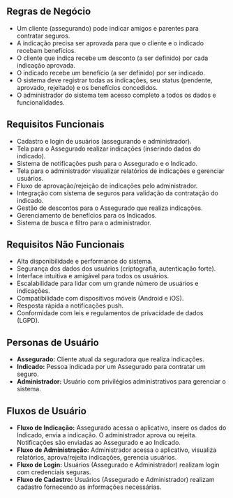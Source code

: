 ## Regras de Negócio

* Um cliente (assegurando) pode indicar amigos e parentes para contratar seguros.
* A indicação precisa ser aprovada para que o cliente e o indicado recebam benefícios.
* O cliente que indica recebe um desconto (a ser definido) por cada indicação aprovada.
* O indicado recebe um benefício (a ser definido) por ser indicado.
* O sistema deve registrar todas as indicações, seu status (pendente, aprovado, rejeitado) e os benefícios concedidos.
* O administrador do sistema tem acesso completo a todos os dados e funcionalidades.

## Requisitos Funcionais

* Cadastro e login de usuários (assegurando e administrador).
* Tela para o Assegurado realizar indicações (inserindo dados do indicado).
* Sistema de notificações push para o Assegurado e o Indicado.
* Tela para o administrador visualizar relatórios de indicações e gerenciar usuários.
* Fluxo de aprovação/rejeição de indicações pelo administrador.
* Integração com sistema de seguros para validação da contratação do indicado.
* Gestão de descontos para o Assegurado que realiza indicações.
* Gerenciamento de benefícios para os Indicados.
* Sistema de busca e filtro para o administrador.


## Requisitos Não Funcionais

* Alta disponibilidade e performance do sistema.
* Segurança dos dados dos usuários (criptografia, autenticação forte).
* Interface intuitiva e amigável para todos os usuários.
* Escalabilidade para lidar com um grande número de usuários e indicações.
* Compatibilidade com dispositivos móveis (Android e iOS).
* Resposta rápida a notificações push.
* Conformidade com leis e regulamentos de privacidade de dados (LGPD).


## Personas de Usuário

* **Assegurado:** Cliente atual da seguradora que realiza indicações.
* **Indicado:** Pessoa indicada por um Assegurado para contratar um seguro.
* **Administrador:** Usuário com privilégios administrativos para gerenciar o sistema.


## Fluxos de Usuário

* **Fluxo de Indicação:** Assegurado acessa o aplicativo, insere os dados do Indicado, envia a indicação. O administrador aprova ou rejeita.  Notificações são enviadas ao Assegurado e ao Indicado.
* **Fluxo de Administração:** Administrador acessa o aplicativo, visualiza relatórios, aprova/rejeita indicações, gerencia usuários.
* **Fluxo de Login:** Usuários (Assegurado e Administrador) realizam login com credenciais seguras.
* **Fluxo de Cadastro:** Usuários (Assegurado e Administrador) realizam cadastro fornecendo as informações necessárias.

